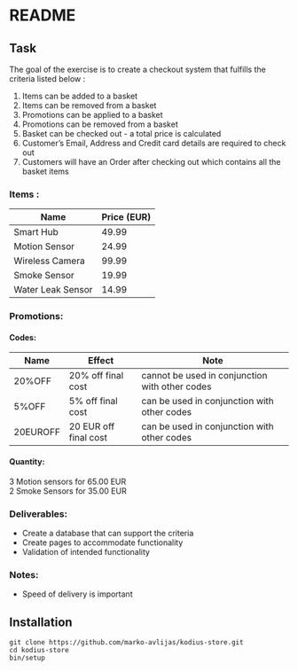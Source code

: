 # README

## Task

The goal of the exercise is to create a checkout system that fulfills the criteria listed below :
1. Items can be added to a basket
2. Items can be removed from a basket
3. Promotions can be applied to a basket
4. Promotions can be removed from a basket
5. Basket can be checked out - a total price is calculated
6. Customer’s Email, Address and Credit card details are required to check out
7. Customers will have an Order after checking out which contains all the basket items

### Items :

| Name               |  Price (EUR) |
|--------------------|--------------|
| Smart Hub          |  49.99       |
| Motion Sensor      |  24.99       |
| Wireless Camera    |  99.99       |
| Smoke Sensor       |  19.99       |
| Water Leak Sensor  |  14.99       |

### Promotions:

#### Codes:

| Name     |  Effect               | Note                    |
|----------|-----------------------|-------------------------|
| 20%OFF   | 20% off final cost    | cannot be used in conjunction with other codes |
| 5%OFF    | 5% off final cost     | can be used in conjunction with other codes |
| 20EUROFF | 20 EUR off final cost | can be used in conjunction with other codes |

#### Quantity:

3 Motion sensors for 65.00 EUR  
2 Smoke Sensors for 35.00 EUR

### Deliverables:
* Create a database that can support the criteria
* Create pages to accommodate functionality
* Validation of intended functionality

### Notes:
* Speed of delivery is important


## Installation

```
git clone https://github.com/marko-avlijas/kodius-store.git
cd kodius-store
bin/setup
```
